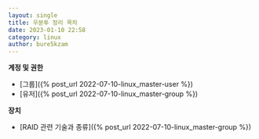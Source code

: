 ```yaml
---
layout: single
title: 우분투 정리 목차
date: 2023-01-10 22:58
category: linux
author: bure5kzam
---
```


**계정 및 권한**

- [그룹]({% post_url 2022-07-10-linux_master-user %})
- [유저]({% post_url 2022-07-10-linux_master-group %})

**장치**

- [RAID 관련 기술과 종류]({% post_url 2022-07-10-linux_master-group %})